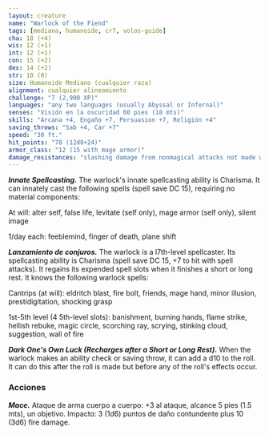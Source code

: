 ```yaml
---
layout: creature
name: "Warlock of the Fiend"
tags: [mediana, humanoide, cr7, volos-guide]
cha: 18 (+4)
wis: 12 (+1)
int: 12 (+1)
con: 15 (+2)
dex: 14 (+2)
str: 10 (0)
size: Humanoide Mediano (cualquier raza)
alignment: cualquier alineamiento
challenge: "7 (2,900 XP)"
languages: "any two languages (usually Abyssal or Infernal)"
senses: "Visión en la oscuridad 60 pies (18 mts)"
skills: "Arcana +4, Engaño +7, Persuasion +7, Religión +4"
saving_throws: "Sab +4, Car +7"
speed: "30 ft."
hit_points: "78 (12d8+24)"
armor_class: "12 (15 with mage armor)"
damage_resistances: "slashing damage from nonmagical attacks not made with silvered weapons"
---
```


***Innate Spellcasting.*** The warlock's innate spellcasting ability is Charisma. It can innately cast the following spells (spell save DC 15), requiring no material components:

At will: alter self, false life, levitate (self only), mage armor (self only), silent image

1/day each: feeblemind, finger of death, plane shift

***Lanzamiento de conjuros.*** The warlock is a l7th-level spellcaster. Its spellcasting ability is Charisma (spell save DC 15, +7 to hit with spell attacks). It regains its expended spell slots when it finishes a short or long rest. It knows the following warlock spells:

Cantrips (at will): eldritch blast, fire bolt, friends, mage hand, minor illusion, prestidigitation, shocking grasp

1st-5th level (4 5th-level slots): banishment, burning hands, flame strike, hellish rebuke, magic circle, scorching ray, scrying, stinking cloud, suggestion, wall of fire

***Dark One's Own Luck (Recharges after a Short or Long Rest).*** When the warlock makes an ability check or saving throw, it can add a d10 to the roll. It can do this after the roll is made but before any of the roll's effects occur.

### Acciones

***Mace.*** Ataque de arma cuerpo a cuerpo: +3 al ataque, alcance 5 pies (1.5 mts), un objetivo. Impacto: 3 (1d6) puntos de daño contundente plus 10 (3d6) fire damage.